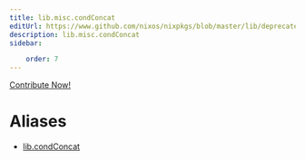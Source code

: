 ```yaml
---
title: lib.misc.condConcat
editUrl: https://www.github.com/nixos/nixpkgs/blob/master/lib/deprecated.nix#L114C16
description: lib.misc.condConcat
sidebar:

    order: 7
---
```


<a href="https://www.github.com/nixos/nixpkgs/blob/master/lib/deprecated.nix#L114C16">Contribute Now!</a>


# Aliases

- [lib.condConcat](/nix-doc-comments/reference/lib/lib-condConcat)


